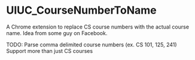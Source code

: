 # UIUC_CourseNumberToName
A Chrome extension to replace CS course numbers with the actual course name. Idea from some guy on Facebook.

TODO:
Parse comma delimited course numbers (ex. CS 101, 125, 241)
Support more than just CS courses
